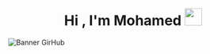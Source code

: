 <h1 align="center"><b>Hi , I'm  <b>Mohamed  </b></b><img src="https://em-content.zobj.net/source/apple/271/waving-hand_1f44b.png" width="35"></h1>

![Banner GirHub](https://github.com/zaazo/zaazo/assets/99763690/ac69785f-3ef2-4fd1-9c6e-f71fbf69755f)



